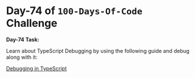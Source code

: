 
# Day-74 of `100-Days-Of-Code` Challenge

**Day-74 Task:**

Learn about TypeScript Debugging by using the following guide and debug along with it:

[Debugging in TypeScript](./TS-debugging/README.md)
